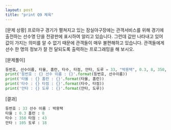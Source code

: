 ```yaml
---
layout: post
title: "print Q9 체육" 
---
```


[문제 상황]
프로야구 경기가 펼쳐지고 있는 잠실야구장에는 관객서비스를 위해 경기에 출전하는 선수명
단을 전광판에 표시하여 알리고 있습니다. 그런데 값만 나타내고 있어 값이 가지는 의미를 알
수 없기 때문에 관객들이 매우 불편해하고 있습니다. 관객들에게 선수 한 명의 정보가 잘 전
달되도록 출력하는 프로그래밍을 해 보시오.

[문제풀이]
```python
등번호, 선수이름, 타율, 홈런, 타수, 타점, 안타, 도루 = 33, "박용택", 0.3, 8, 350, 43, 105, 18
print('등번호 : {} 선수 이름 : {}'.format(등번호, 선수이름))
print('타율 : {} 홈런 : {}'.format(타율, 홈런))
print('타수 : {} 타점 : {}'.format(타수, 타점))
print('안타 : {} 도루 : {}'.format(안타, 도루))
```

[결과]
```python
등번호 : 33 선수 이름 : 박용택
타율 : 0.3 홈런 : 8
타수 : 350 타점 : 43
안타 : 105 도루 : 18
```
